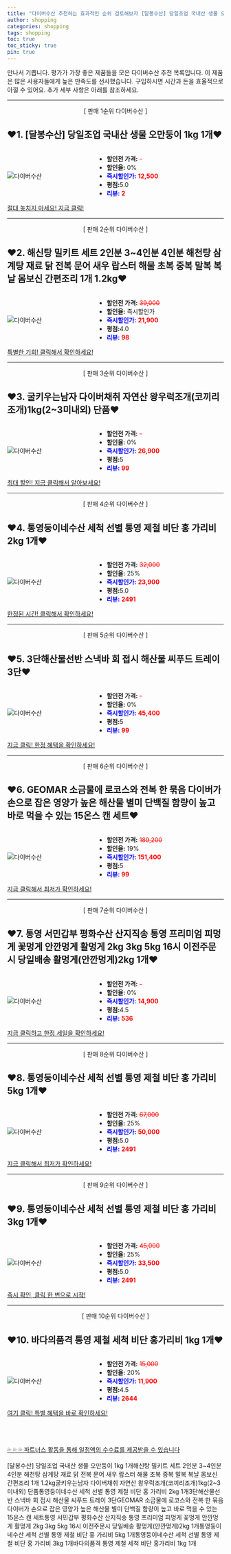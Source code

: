 ```yaml
---
title: "다이버수산 추천하는 효과적인 순위 검토해보자 [달봉수산] 당일조업 국내산 생물 오만둥이"
author: shopping
categories: shopping
tags: shopping
toc: true
toc_sticky: true
pin: true
---
```

만나서 기쁩니다. 평가가 가장 좋은 제품들을 모은 다이버수산 추천 목록입니다. 이 제품은 많은 사용자들에게 높은 만족도를 선사했습니다. 구입하시면 시간과 돈을 효율적으로 아낄 수 있어요. 추가 세부 사항은 아래를 참조하세요.

---
<p class="toplist" style="margin: 0 auto; display: block; width: fit-content;">[ 판매 1순위 다이버수산 ]</p>

<h2><strong>❤️1. [달봉수산] 당일조업 국내산 생물 오만둥이 1kg 1개❤️</strong></h2>

<div style="display: flex; align-items: center;">
    <div style="flex: 0.4;">
        <img src="https://thumbnail9.coupangcdn.com/thumbnails/remote/230x230ex/image/vendor_inventory/6e1c/b1661efdd46810fcf1ccb2088a6d95a9ad08b2b24bb4ae7ea52d139f2394.jpg" alt="다이버수산" style="max-width: 100%;">
    </div>
    <div style="flex: 0.6; margin-left: 10px;">
        <ul>
            <li><strong>할인전 가격:</strong> <del style="color: red;">-</del></li>
            <li><strong>할인율:</strong> 0%</li>
            <li><span style='color:blue'><strong>즉시할인가:</strong></span> <span style='color:red'><strong>12,500</strong></span></li>
            <li><strong>평점:</strong>5.0</li>
            <li><span style='color:blue'><strong>리뷰:</strong></span> <span style='color:red'><strong>2</strong></span></li>
        </ul>
    </div>
</div>
<div class="center">
    <a href="https://selin100587.github.io?lptag=AF9450613&subid=githubio&pageKey=8217902684&traceid=V0-153&itemId=23610664760&vendorItemId=90636320170" class="myButton">
        절대 놓치지 마세요! 지금 클릭!
    </a>
</div>


---
<p class="toplist" style="margin: 0 auto; display: block; width: fit-content;">[ 판매 2순위 다이버수산 ]</p>

<h2><strong>❤️2. 해신탕 밀키트 세트 2인분 3~4인분 4인분 해천탕 삼계탕 재료 닭 전복 문어 새우 랍스터 해물 초복 중복 말복 복날 몸보신 간편조리 1개 1.2kg❤️</strong></h2>

<div style="display: flex; align-items: center;">
    <div style="flex: 0.4;">
        <img src="https://thumbnail9.coupangcdn.com/thumbnails/remote/230x230ex/image/vendor_inventory/1523/d6173f07a2ed7a4d2b5ebe8c5a9b51f2ea30a8638255d19e892fe1dd6715.png" alt="다이버수산" style="max-width: 100%;">
    </div>
    <div style="flex: 0.6; margin-left: 10px;">
        <ul>
            <li><strong>할인전 가격:</strong> <del style="color: red;">39,000</del></li>
            <li><strong>할인율:</strong> 즉시할인가</li>
            <li><span style='color:blue'><strong>즉시할인가:</strong></span> <span style='color:red'><strong>21,900</strong></span></li>
            <li><strong>평점:</strong>4.0</li>
            <li><span style='color:blue'><strong>리뷰:</strong></span> <span style='color:red'><strong>98</strong></span></li>
        </ul>
    </div>
</div>
<div class="center">
    <a href="https://selin100587.github.io?lptag=AF9450613&subid=githubio&pageKey=7424651922&traceid=V0-153&itemId=23303570236&vendorItemId=90335611094" class="myButton">
        특별한 기회! 클릭해서 확인하세요!
    </a>
</div>


---
<p class="toplist" style="margin: 0 auto; display: block; width: fit-content;">[ 판매 3순위 다이버수산 ]</p>

<h2><strong>❤️3. 굴키우는남자 다이버채취 자연산 왕우럭조개(코끼리조개)1kg(2~3미내외) 단품❤️</strong></h2>

<div style="display: flex; align-items: center;">
    <div style="flex: 0.4;">
        <img src="https://thumbnail7.coupangcdn.com/thumbnails/remote/230x230ex/image/vendor_inventory/915d/71caf7d42050d08183970f08a7316e9c4f0e77484dda20d9e6850f8280e6.jpg" alt="다이버수산" style="max-width: 100%;">
    </div>
    <div style="flex: 0.6; margin-left: 10px;">
        <ul>
            <li><strong>할인전 가격:</strong> <del style="color: red;">-</del></li>
            <li><strong>할인율:</strong> 0%</li>
            <li><span style='color:blue'><strong>즉시할인가:</strong></span> <span style='color:red'><strong>26,900</strong></span></li>
            <li><strong>평점:</strong>5</li>
            <li><span style='color:blue'><strong>리뷰:</strong></span> <span style='color:red'><strong>99</strong></span></li>
        </ul>
    </div>
</div>
<div class="center">
    <a href="https://selin100587.github.io?lptag=AF9450613&subid=githubio&pageKey=8243355007&traceid=V0-153&itemId=23722718233&vendorItemId=82499803599" class="myButton">
        최대 할인! 지금 클릭해서 알아보세요!
    </a>
</div>


---
<p class="toplist" style="margin: 0 auto; display: block; width: fit-content;">[ 판매 4순위 다이버수산 ]</p>

<h2><strong>❤️4. 통영둥이네수산 세척 선별 통영 제철 비단 홍 가리비 2kg 1개❤️</strong></h2>

<div style="display: flex; align-items: center;">
    <div style="flex: 0.4;">
        <img src="https://thumbnail10.coupangcdn.com/thumbnails/remote/230x230ex/image/vendor_inventory/7145/ef401a80def5e1321097a10a39897c9ae2d2f2cf230a73f58aec2ef1663e.jpg" alt="다이버수산" style="max-width: 100%;">
    </div>
    <div style="flex: 0.6; margin-left: 10px;">
        <ul>
            <li><strong>할인전 가격:</strong> <del style="color: red;">32,000</del></li>
            <li><strong>할인율:</strong> 25%</li>
            <li><span style='color:blue'><strong>즉시할인가:</strong></span> <span style='color:red'><strong>23,900</strong></span></li>
            <li><strong>평점:</strong>5.0</li>
            <li><span style='color:blue'><strong>리뷰:</strong></span> <span style='color:red'><strong>2491</strong></span></li>
        </ul>
    </div>
</div>
<div class="center">
    <a href="https://selin100587.github.io?lptag=AF9450613&subid=githubio&pageKey=7321988040&traceid=V0-153&itemId=19990191069&vendorItemId=87074527861" class="myButton">
        한정된 시간! 클릭해서 확인하세요!
    </a>
</div>


---
<p class="toplist" style="margin: 0 auto; display: block; width: fit-content;">[ 판매 5순위 다이버수산 ]</p>

<h2><strong>❤️5. 3단해산물선반 스낵바 회 접시 해산물 씨푸드 트레이 3단❤️</strong></h2>

<div style="display: flex; align-items: center;">
    <div style="flex: 0.4;">
        <img src="https://thumbnail9.coupangcdn.com/thumbnails/remote/230x230ex/image/vendor_inventory/a16f/80b7e1ab3342002874a39f7fc389a94ce59a19e12a85ed35d1c9b1799982.jpg" alt="다이버수산" style="max-width: 100%;">
    </div>
    <div style="flex: 0.6; margin-left: 10px;">
        <ul>
            <li><strong>할인전 가격:</strong> <del style="color: red;">-</del></li>
            <li><strong>할인율:</strong> 0%</li>
            <li><span style='color:blue'><strong>즉시할인가:</strong></span> <span style='color:red'><strong>45,400</strong></span></li>
            <li><strong>평점:</strong>5</li>
            <li><span style='color:blue'><strong>리뷰:</strong></span> <span style='color:red'><strong>99</strong></span></li>
        </ul>
    </div>
</div>
<div class="center">
    <a href="https://selin100587.github.io?lptag=AF9450613&subid=githubio&pageKey=8001205066&traceid=V0-153&itemId=22280642017&vendorItemId=89326247026" class="myButton">
        지금 클릭! 한정 혜택을 확인하세요!
    </a>
</div>


---
<p class="toplist" style="margin: 0 auto; display: block; width: fit-content;">[ 판매 6순위 다이버수산 ]</p>

<h2><strong>❤️6. GEOMAR 소금물에 로코스와 전복 한 묶음 다이버가 손으로 잡은 영양가 높은 해산물 별미 단백질 함량이 높고 바로 먹을 수 있는 15온스 캔 세트❤️</strong></h2>

<div style="display: flex; align-items: center;">
    <div style="flex: 0.4;">
        <img src="https://thumbnail8.coupangcdn.com/thumbnails/remote/230x230ex/image/vendor_inventory/4312/207421c49ddacba7d52325632d071296524e8d780c1f20a4a5296df58cdb.jpg" alt="다이버수산" style="max-width: 100%;">
    </div>
    <div style="flex: 0.6; margin-left: 10px;">
        <ul>
            <li><strong>할인전 가격:</strong> <del style="color: red;">189,200</del></li>
            <li><strong>할인율:</strong> 19%</li>
            <li><span style='color:blue'><strong>즉시할인가:</strong></span> <span style='color:red'><strong>151,400</strong></span></li>
            <li><strong>평점:</strong>5</li>
            <li><span style='color:blue'><strong>리뷰:</strong></span> <span style='color:red'><strong>99</strong></span></li>
        </ul>
    </div>
</div>
<div class="center">
    <a href="https://selin100587.github.io?lptag=AF9450613&subid=githubio&pageKey=8250178679&traceid=V0-153&itemId=23750379231&vendorItemId=90774899241" class="myButton">
        지금 클릭해서 최저가 확인하세요!
    </a>
</div>


---
<p class="toplist" style="margin: 0 auto; display: block; width: fit-content;">[ 판매 7순위 다이버수산 ]</p>

<h2><strong>❤️7. 통영 서민갑부 평화수산 산지직송 통영 프리미엄 피멍게 꽃멍게 안깐멍게 활멍게 2kg 3kg 5kg 16시 이전주문시 당일배송 활멍게(안깐멍게)2kg 1개❤️</strong></h2>

<div style="display: flex; align-items: center;">
    <div style="flex: 0.4;">
        <img src="https://thumbnail9.coupangcdn.com/thumbnails/remote/230x230ex/image/vendor_inventory/2f5b/04e2133459f0132f05d9a65b9db11993b70ddb79c24105f5085c2e6a81f2.jpg" alt="다이버수산" style="max-width: 100%;">
    </div>
    <div style="flex: 0.6; margin-left: 10px;">
        <ul>
            <li><strong>할인전 가격:</strong> <del style="color: red;">-</del></li>
            <li><strong>할인율:</strong> 0%</li>
            <li><span style='color:blue'><strong>즉시할인가:</strong></span> <span style='color:red'><strong>14,900</strong></span></li>
            <li><strong>평점:</strong>4.5</li>
            <li><span style='color:blue'><strong>리뷰:</strong></span> <span style='color:red'><strong>536</strong></span></li>
        </ul>
    </div>
</div>
<div class="center">
    <a href="https://selin100587.github.io?lptag=AF9450613&subid=githubio&pageKey=7147115426&traceid=V0-153&itemId=17960475078&vendorItemId=80622090422" class="myButton">
        지금 클릭하고 한정 세일을 확인하세요!
    </a>
</div>


---
<p class="toplist" style="margin: 0 auto; display: block; width: fit-content;">[ 판매 8순위 다이버수산 ]</p>

<h2><strong>❤️8. 통영둥이네수산 세척 선별 통영 제철 비단 홍 가리비 5kg 1개❤️</strong></h2>

<div style="display: flex; align-items: center;">
    <div style="flex: 0.4;">
        <img src="https://thumbnail10.coupangcdn.com/thumbnails/remote/230x230ex/image/vendor_inventory/7145/ef401a80def5e1321097a10a39897c9ae2d2f2cf230a73f58aec2ef1663e.jpg" alt="다이버수산" style="max-width: 100%;">
    </div>
    <div style="flex: 0.6; margin-left: 10px;">
        <ul>
            <li><strong>할인전 가격:</strong> <del style="color: red;">67,000</del></li>
            <li><strong>할인율:</strong> 25%</li>
            <li><span style='color:blue'><strong>즉시할인가:</strong></span> <span style='color:red'><strong>50,000</strong></span></li>
            <li><strong>평점:</strong>5.0</li>
            <li><span style='color:blue'><strong>리뷰:</strong></span> <span style='color:red'><strong>2491</strong></span></li>
        </ul>
    </div>
</div>
<div class="center">
    <a href="https://selin100587.github.io?lptag=AF9450613&subid=githubio&pageKey=7321988040&traceid=V0-153&itemId=19990191070&vendorItemId=87074527858" class="myButton">
        지금 클릭해서 최저가 확인하세요!
    </a>
</div>


---
<p class="toplist" style="margin: 0 auto; display: block; width: fit-content;">[ 판매 9순위 다이버수산 ]</p>

<h2><strong>❤️9. 통영둥이네수산 세척 선별 통영 제철 비단 홍 가리비 3kg 1개❤️</strong></h2>

<div style="display: flex; align-items: center;">
    <div style="flex: 0.4;">
        <img src="https://thumbnail10.coupangcdn.com/thumbnails/remote/230x230ex/image/vendor_inventory/7145/ef401a80def5e1321097a10a39897c9ae2d2f2cf230a73f58aec2ef1663e.jpg" alt="다이버수산" style="max-width: 100%;">
    </div>
    <div style="flex: 0.6; margin-left: 10px;">
        <ul>
            <li><strong>할인전 가격:</strong> <del style="color: red;">45,000</del></li>
            <li><strong>할인율:</strong> 25%</li>
            <li><span style='color:blue'><strong>즉시할인가:</strong></span> <span style='color:red'><strong>33,500</strong></span></li>
            <li><strong>평점:</strong>5.0</li>
            <li><span style='color:blue'><strong>리뷰:</strong></span> <span style='color:red'><strong>2491</strong></span></li>
        </ul>
    </div>
</div>
<div class="center">
    <a href="https://selin100587.github.io?lptag=AF9450613&subid=githubio&pageKey=7321988040&traceid=V0-153&itemId=18781485459&vendorItemId=79650812210" class="myButton">
        즉시 확인, 클릭 한 번으로 시작!
    </a>
</div>


---
<p class="toplist" style="margin: 0 auto; display: block; width: fit-content;">[ 판매 10순위 다이버수산 ]</p>

<h2><strong>❤️10. 바다의품격 통영 제철 세척 비단 홍가리비 1kg 1개❤️</strong></h2>

<div style="display: flex; align-items: center;">
    <div style="flex: 0.4;">
        <img src="https://thumbnail8.coupangcdn.com/thumbnails/remote/230x230ex/image/vendor_inventory/866b/37223dce41df36c1cfae2ff6f1c7d439c241c4b2d3aaa812c4c5d55e22ca.jpeg" alt="다이버수산" style="max-width: 100%;">
    </div>
    <div style="flex: 0.6; margin-left: 10px;">
        <ul>
            <li><strong>할인전 가격:</strong> <del style="color: red;">15,000</del></li>
            <li><strong>할인율:</strong> 20%</li>
            <li><span style='color:blue'><strong>즉시할인가:</strong></span> <span style='color:red'><strong>11,900</strong></span></li>
            <li><strong>평점:</strong>4.5</li>
            <li><span style='color:blue'><strong>리뷰:</strong></span> <span style='color:red'><strong>2644</strong></span></li>
        </ul>
    </div>
</div>
<div class="center">
    <a href="https://selin100587.github.io?lptag=AF9450613&subid=githubio&pageKey=2102686436&traceid=V0-153&itemId=3572071178&vendorItemId=5438552569" class="myButton">
        여기 클릭! 특별 혜택을 바로 확인하세요!
    </a>
</div>

<br><br><br>[💦 💦 💦 파트너스 활동을 통해 일정액의 수수료를 제공받을 수 있습니다](https://link.coupang.com/a/bcpT2c)<br><br>[달봉수산] 당일조업 국내산 생물 오만둥이 1kg 1개해신탕 밀키트 세트 2인분 3~4인분 4인분 해천탕 삼계탕 재료 닭 전복 문어 새우 랍스터 해물 초복 중복 말복 복날 몸보신 간편조리 1개 1.2kg굴키우는남자 다이버채취 자연산 왕우럭조개(코끼리조개)1kg(2~3미내외) 단품통영둥이네수산 세척 선별 통영 제철 비단 홍 가리비 2kg 1개3단해산물선반 스낵바 회 접시 해산물 씨푸드 트레이 3단GEOMAR 소금물에 로코스와 전복 한 묶음 다이버가 손으로 잡은 영양가 높은 해산물 별미 단백질 함량이 높고 바로 먹을 수 있는 15온스 캔 세트통영 서민갑부 평화수산 산지직송 통영 프리미엄 피멍게 꽃멍게 안깐멍게 활멍게 2kg 3kg 5kg 16시 이전주문시 당일배송 활멍게(안깐멍게)2kg 1개통영둥이네수산 세척 선별 통영 제철 비단 홍 가리비 5kg 1개통영둥이네수산 세척 선별 통영 제철 비단 홍 가리비 3kg 1개바다의품격 통영 제철 세척 비단 홍가리비 1kg 1개